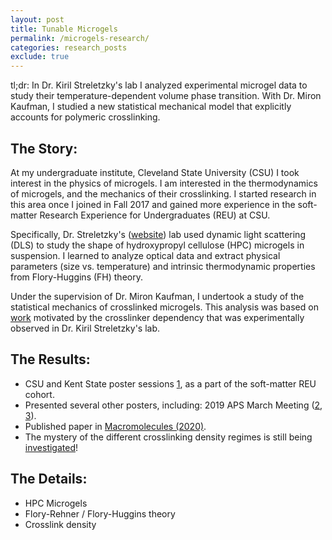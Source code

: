 ```yaml
---
layout: post
title: Tunable Microgels
permalink: /microgels-research/
categories: research_posts
exclude: true
---
```


tl;dr: 
In Dr. Kiril Streletzky's lab I analyzed experimental microgel data to study their temperature-dependent volume phase transition. With Dr. Miron Kaufman, I studied a new statistical mechanical model that explicitly accounts for polymeric crosslinking.

## The Story:
At my undergraduate institute, Cleveland State University (CSU) I took interest in the physics of microgels. I am interested in the thermodynamics of microgels, and the mechanics of their crosslinking. I started research in this area once I joined in Fall 2017 and gained more experience in the soft-matter Research Experience for Undergraduates (REU) at CSU.


Specifically, Dr. Streletzky's ([website][kiril-website]) lab used dynamic light scattering (DLS) to study the shape of hydroxypropyl cellulose (HPC) microgels in suspension. I learned to analyze optical data and extract physical parameters (size vs. temperature) and intrinsic thermodynamic properties from Flory-Huggins (FH) theory.

Under the supervision of Dr. Miron Kaufman, I undertook a study of the statistical mechanics of crosslinked microgels. This analysis was based on [work][miron-work] motivated by the crosslinker dependency that was experimentally observed in Dr. Kiril Streletzky's lab.

## The Results:
- CSU and Kent State poster sessions [1][csu-poster], as a part of the soft-matter REU cohort.
- Presented several other posters, including: 2019 APS March Meeting ([2][kiril-poster], [3][miron-poster]).
- Published paper in [Macromolecules (2020)][paper-link].
- The mystery of the different crosslinking density regimes is still being [investigated][sam-paper]!

## The Details:
- HPC Microgels
- Flory-Rehner / Flory-Huggins theory
- Crosslink density

[kiril-website]: https://facultyprofile.csuohio.edu/csufacultyprofile/detail.cfm?FacultyID=k_streletzky
[paper-link]: https://pubs.acs.org/doi/abs/10.1021/acs.macromol.0c01605
[sam-paper]: https://meetings.aps.org/Meeting/MAR22/Session/N00.43
[kiril-poster]: /assets/kirilaps-poster.pdf
[miron-poster]: assets/aps-poster.pdf
[csu-poster]: /assets/nours-kent-poster
[miron-work]: https://www.mdpi.com/1099-4300/20/7/501
